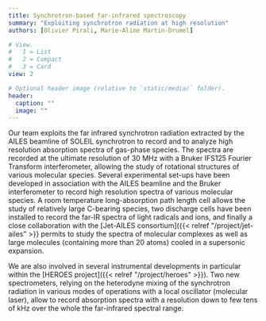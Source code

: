 ```yaml
---
title: Synchrotron-based far-infrared spectroscopy
summary: "Exploiting synchrotron radiation at high resolution"
authors: [Olivier Pirali, Marie-Aline Martin-Drumel]

# View.
#   1 = List
#   2 = Compact
#   3 = Card
view: 2

# Optional header image (relative to `static/media/` folder).
header:
  caption: ""
  image: ""
---
```


Our team exploits the far infrared synchrotron radiation extracted by the AILES beamline of SOLEIL synchrotron to record and to analyze high resolution absorption spectra of gas-phase species. The spectra are recorded at the ultimate resolution of 30 MHz with a Bruker IFS125 Fourier Transform interferometer, allowing the study of rotational structures of various molecular species. Several experimental set-ups have been developed in association with the AILES beamline and the Bruker interferometer to record high resolution spectra of various molecular species. A room temperature long-absorption path length cell allows the study of relatively large C-bearing species, two discharge cells have been installed to record the far-IR spectra of light radicals and ions, and finally a close collaboration with the [Jet-AILES consortium]({{< relref "/project/jet-ailes" >}} permits to study the spectra of molecular complexes as well as large molecules (containing more than 20 atoms) cooled in a supersonic expansion.

We are also involved in several instrumental developments in particular within the 
[HEROES project]({{< relref "/project/heroes" >}}). Two new spectrometers, relying on the heterodyne mixing of the synchrotron radiation in various modes of operations with a local oscillator (molecular laser), allow to record absorption spectra with a resolution down to few tens of kHz over the whole the far-infrared spectral range. 
